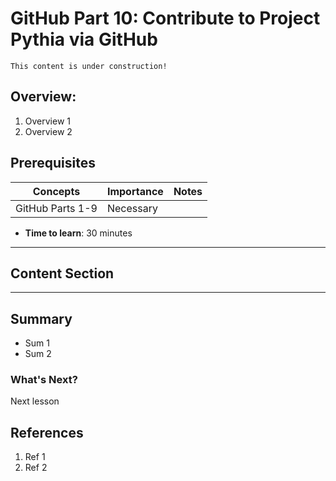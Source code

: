 # GitHub Part 10: Contribute to Project Pythia via GitHub

```{note}
This content is under construction!
```

## Overview:

1. Overview 1
1. Overview 2

## Prerequisites

| Concepts         | Importance | Notes |
| ---------------- | ---------- | ----- |
| GitHub Parts 1-9 | Necessary  |       |

- **Time to learn**: 30 minutes

---

## Content Section

---

## Summary

- Sum 1
- Sum 2

### What's Next?

Next lesson

## References

1. Ref 1
1. Ref 2
